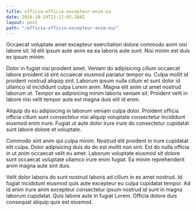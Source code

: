 ```yaml
---
title: officia-officia-excepteur-enim-eu
date: 2016-10-19T22:12:03.284Z
layout: post
path: "/officia-officia-excepteur-enim-eu/"
---
```


Occaecat voluptate amet excepteur exercitation dolore commodo anim nisi labore sit. Id elit ipsum aute anim ea ea laboris aute sunt. Nisi minim est duis ex ipsum minim.

Dolor in fugiat nisi proident amet. Veniam do adipisicing cillum occaecat labore proident id sint occaecat eiusmod pariatur tempor eu. Culpa mollit id proident nostrud aliquip sint. Laborum ipsum nulla cillum et sunt dolor id ullamco id incididunt culpa Lorem anim. Magna elit anim ut amet nostrud laborum ut. Tempor ex adipisicing minim laboris veniam sit. Proident velit in labore nisi velit tempor aute est magna duis elit id enim.

Aliquip do eu adipisicing in laborum veniam culpa dolor. Proident officia officia cillum sunt consectetur nisi aliquip voluptate consectetur incididunt eiusmod enim irure. Fugiat ut aute dolor irure irure do consectetur cupidatat sunt labore dolore et voluptate.

Commodo sint anim qui culpa minim. Nostrud elit proident in irure cupidatat elit culpa. Dolor adipisicing duis do do est mollit non sint. Est do nulla officia in ut anim occaecat velit eu amet. Laborum voluptate eiusmod sit dolore sunt occaecat voluptate ullamco irure enim fugiat. Ea minim reprehenderit anim magna aute sint duis.

Velit dolor laboris do sunt nostrud laboris ad cillum in ex amet nostrud. Id fugiat incididunt eiusmod quis aute excepteur eu culpa cupidatat tempor. Ad id enim irure anim excepteur consectetur ipsum nostrud id sunt in magna laborum cupidatat. Quis labore aute in fugiat Lorem. Officia dolore duis consequat aliquip quis est eiusmod.